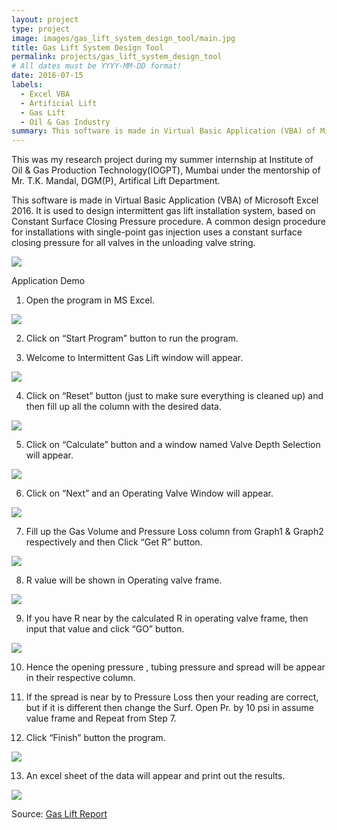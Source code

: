 ```yaml
---
layout: project
type: project
image: images/gas_lift_system_design_tool/main.jpg
title: Gas Lift System Design Tool
permalink: projects/gas_lift_system_design_tool
# All dates must be YYYY-MM-DD format!
date: 2016-07-15
labels:
  - Excel VBA
  - Artificial Lift
  - Gas Lift
  - Oil & Gas Industry
summary: This software is made in Virtual Basic Application (VBA) of Microsoft Excel 2016. It is used to design intermittent gas lift installation system, based on Constant Surface Closing Pressure procedure.
---
```


This was my research project during my summer internship at Institute of Oil & Gas Production Technology(IOGPT), Mumbai under the mentorship of Mr. T.K. Mandal, DGM(P), Artifical Lift Department.

This software is made in Virtual Basic Application (VBA) of Microsoft Excel 2016. It is used to design intermittent gas lift installation system, based on Constant Surface Closing Pressure procedure. A common design procedure for installations with single-point gas injection uses a constant surface closing pressure for all valves in the unloading valve string.

 <img class="ui image" src="../images/gas_lift_system_design_tool/1.png">

Application Demo

1. Open the program in MS Excel.
 <img class="ui image" src="../images/gas_lift_system_design_tool/2.png">

2. Click on “Start Program” button to run the program.

3. Welcome to Intermittent Gas Lift window will appear.
 <img class="ui image" src="../images/gas_lift_system_design_tool/3.png">

4. Click on “Reset” button (just to make sure everything is cleaned up) and then fill up all the column with the desired data.
 <img class="ui image" src="../images/gas_lift_system_design_tool/4.png">

5. Click on “Calculate” button and a window named Valve Depth Selection will appear.
 <img class="ui image" src="../images/gas_lift_system_design_tool/5.png">

6. Click on “Next” and an Operating Valve Window will appear.
 <img class="ui image" src="../images/gas_lift_system_design_tool/6.png">

7. Fill up the Gas Volume and Pressure Loss column from Graph1 & Graph2 respectively and then Click “Get R” button.
 <img class="ui image" src="../images/gas_lift_system_design_tool/7.png">

8. R value will be shown in Operating valve frame.
 <img class="ui image" src="../images/gas_lift_system_design_tool/8.png">
 
9. If you have R near by the calculated R in operating valve frame, then input that value and click “GO” button.
 <img class="ui image" src="../images/gas_lift_system_design_tool/9.png">

10. Hence the opening pressure , tubing pressure and spread will be appear in their respective column.

11. If the spread is near by to Pressure Loss then your reading are correct, but if it is different then change the Surf. Open Pr. by 10 psi in assume value frame and Repeat from Step 7.

12. Click “Finish” button the program.
 <img class="ui image" src="../images/gas_lift_system_design_tool/9.png">

13. An excel sheet of the data will appear and print out the results.
 <img class="ui image" src="../images/gas_lift_system_design_tool/10.png">

Source: <a href="https://github.com/vashuraghav/Gas-Lift-System-Design-Tool"><i class="large github icon"></i>Gas Lift Report</a>
